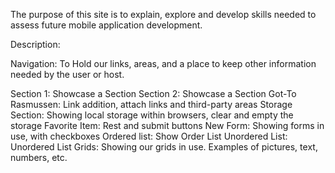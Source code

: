 The purpose of this site is to explain, explore and develop skills needed to assess future mobile application development.


Description:

Navigation:
To Hold our links, areas, and a place to keep other information needed by the user or host. 

Section 1: Showcase a Section
Section 2: Showcase a Section
Got-To Rasmussen: Link addition, attach links and third-party areas
Storage Section: Showing local storage within browsers, clear and empty the storage
Favorite Item: Rest and submit buttons
New Form: Showing forms in use, with checkboxes
Ordered list: Show Order List
Unordered List: Unordered List
Grids: Showing our grids in use. Examples of pictures, text, numbers, etc. 
